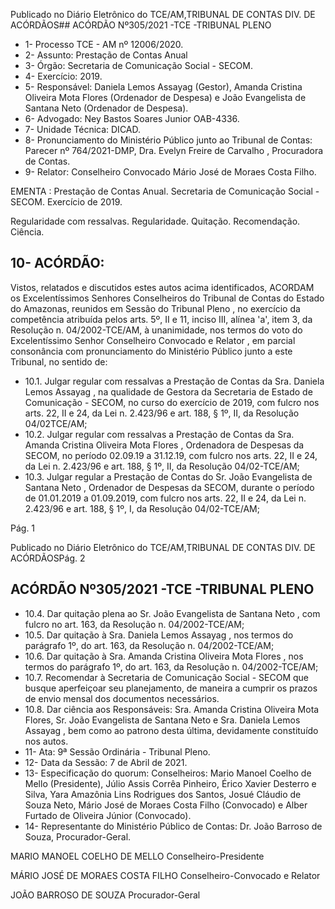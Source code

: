 Publicado  no  Diário  Eletrônico do TCE/AM,TRIBUNAL DE CONTAS DIV. DE ACÓRDÃOS## ACÓRDÃO Nº305/2021 -TCE -TRIBUNAL PLENO

- 1- Processo TCE - AM nº 12006/2020.
- 2- Assunto: Prestação de Contas Anual
- 3- Órgão: Secretaria de Comunicação Social - SECOM.
- 4- Exercício: 2019.
- 5- Responsável: Daniela Lemos Assayag (Gestor), Amanda Cristina Oliveira Mota Flores (Ordenador  de  Despesa)  e  João  Evangelista  de  Santana  Neto  (Ordenador  de Despesa).
- 6- Advogado: Ney Bastos Soares Junior OAB-4336.
- 7- Unidade Técnica: DICAD.
- 8- Pronunciamento  do  Ministério  Público  junto  ao  Tribunal  de  Contas: Parecer  nº 764/2021-DMP, Dra. Evelyn Freire de Carvalho , Procuradora de Contas.
- 9- Relator: Conselheiro Convocado Mário José de Moraes Costa Filho.

EMENTA : Prestação  de  Contas  Anual.  Secretaria de  Comunicação  Social  -  SECOM.  Exercício  de 2019.

Regularidade com ressalvas. Regularidade. Quitação. Recomendação. Ciência.

## 10-  ACÓRDÃO:

Vistos, relatados e discutidos estes autos acima identificados, ACORDAM os Excelentíssimos Senhores Conselheiros do Tribunal de Contas do Estado do Amazonas, reunidos em Sessão do Tribunal Pleno , no exercício da competência atribuída pelos arts. 5º, II e 11, inciso III, alínea 'a', item 3, da Resolução n. 04/2002-TCE/AM, à unanimidade, nos  termos  do  voto  do  Excelentíssimo  Senhor  Conselheiro  Convocado  e  Relator ,  em parcial consonância com pronunciamento do Ministério Público junto a este Tribunal, no sentido de:

- 10.1.  Julgar  regular  com  ressalvas a  Prestação  de  Contas  da Sra.  Daniela Lemos Assayag ,  na  qualidade  de  Gestora  da  Secretaria  de  Estado  de Comunicação - SECOM, no curso do exercício de 2019, com fulcro nos arts. 22, II e 24, da Lei n. 2.423/96 e art. 188, § 1º, II, da Resolução 04/02TCE/AM;
- 10.2.  Julgar regular com ressalvas a  Prestação de Contas da Sra. Amanda Cristina Oliveira Mota Flores , Ordenadora de Despesas da SECOM, no período  02.09.19  a  31.12.19,  com  fulcro  nos  arts.  22,  II  e  24,  da  Lei  n. 2.423/96 e art. 188, § 1º, II, da Resolução 04/02-TCE/AM;
- 10.3. Julgar  regular a  Prestação  de  Contas  do Sr.  João  Evangelista  de Santana Neto , Ordenador de Despesas da SECOM, durante o período de 01.01.2019  a   01.09.2019,  com  fulcro  nos  arts.  22,  II  e  24,  da  Lei  n. 2.423/96 e art. 188, § 1º, I, da Resolução 04/02-TCE/AM;

Pág. 1

Publicado  no  Diário  Eletrônico do TCE/AM,TRIBUNAL DE CONTAS DIV. DE ACÓRDÃOSPág. 2

## ACÓRDÃO Nº305/2021 -TCE -TRIBUNAL PLENO

- 10.4. Dar  quitação plena  ao Sr.  João  Evangelista  de  Santana  Neto , com fulcro no art. 163, da Resolução n. 04/2002-TCE/AM;
- 10.5. Dar quitação à Sra. Daniela Lemos Assayag , nos termos do parágrafo 1º, do art. 163, da Resolução n. 04/2002-TCE/AM;
- 10.6.  Dar quitação à Sra. Amanda Cristina Oliveira Mota Flores , nos termos do parágrafo 1º, do art. 163, da Resolução n. 04/2002-TCE/AM;
- 10.7. Recomendar à Secretaria de Comunicação Social - SECOM que busque aperfeiçoar seu planejamento, de maneira a cumprir os prazos de envio mensal dos documentos necessários.
- 10.8. Dar  ciência aos  Responsáveis: Sra.  Amanda  Cristina  Oliveira  Mota Flores, Sr. João Evangelista de Santana Neto e Sra. Daniela Lemos Assayag ,  bem  como  ao  patrono  desta  última,  devidamente  constituído nos autos.
- 11-  Ata: 9ª Sessão Ordinária - Tribunal Pleno.
- 12-  Data da Sessão: 7 de Abril de 2021.
- 13-  Especificação do quorum: Conselheiros: Mario Manoel Coelho de Mello (Presidente), Júlio Assis Corrêa Pinheiro, Érico Xavier Desterro e Silva, Yara Amazônia Lins  Rodrigues  dos  Santos,  Josué  Cláudio  de  Souza  Neto,  Mário  José  de  Moraes Costa Filho (Convocado) e Alber Furtado de Oliveira Júnior (Convocado).
- 14-  Representante  do  Ministério  Público  de  Contas: Dr. João  Barroso  de  Souza, Procurador-Geral.

MARIO MANOEL COELHO DE MELLO Conselheiro-Presidente

MÁRIO JOSÉ DE MORAES COSTA FILHO Conselheiro-Convocado e Relator

JOÃO BARROSO DE SOUZA Procurador-Geral